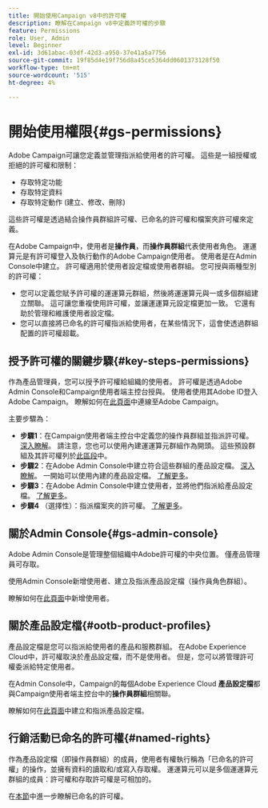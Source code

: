 ```yaml
---
title: 開始使用Campaign v8中的許可權
description: 瞭解在Campaign v8中定義許可權的步驟
feature: Permissions
role: User, Admin
level: Beginner
exl-id: 3d61abac-03df-42d3-a950-37e41a5a7756
source-git-commit: 19f85d4e19f756d8a45ce5364dd0601373128f50
workflow-type: tm+mt
source-wordcount: '515'
ht-degree: 4%

---
```


# 開始使用權限{#gs-permissions}

Adobe Campaign可讓您定義並管理指派給使用者的許可權。 這些是一組授權或拒絕的許可權和限制：

* 存取特定功能
* 存取特定資料
* 存取特定動作 (建立、修改、刪除)

這些許可權是透過結合操作員群組許可權、已命名的許可權和檔案夾許可權來定義。

在Adobe Campaign中，使用者是&#x200B;**操作員**，而&#x200B;**操作員群組**&#x200B;代表使用者角色。 運運算元是有許可權登入及執行動作的Adobe Campaign使用者。 使用者是在Admin Console中建立。 許可權適用於使用者設定檔或使用者群組。 您可授與兩種型別的許可權：

* 您可以定義您賦予許可權的運運算元群組，然後將運運算元與一或多個群組建立關聯。 這可讓您重複使用許可權，並讓運運算元設定檔更加一致。 它還有助於管理和維護使用者設定檔。
* 您可以直接將已命名的許可權指派給使用者，在某些情況下，這會使透過群組配置的許可權超載。

## 授予許可權的關鍵步驟{#key-steps-permissions}

作為產品管理員，您可以授予許可權給組織的使用者。 許可權是透過Adobe Admin Console和Campaign使用者端主控台授與。 使用者使用其Adobe ID登入Adobe Campaign。 瞭解如何在[此頁面](connect.md)中連線至Adobe Campaign。

主要步驟為：

* **步驟1**：在Campaign使用者端主控台中定義您的操作員群組並指派許可權。 [深入瞭解](manage-permissions.md#create-product-profile)。
請注意，您也可以使用內建運運算元群組作為開頭。 這些預設群組及其許可權列於[此區段](manage-permissions.md#ootb-productprofiles)中。
* **步驟2**：在Adobe Admin Console中建立符合這些群組的產品設定檔。 [深入瞭解](manage-permissions.md#create-product-profile)。
一開始可以使用內建的產品設定檔。 [了解更多](manage-permissions.md#ootb-productprofiles)。
* **步驟3**：在Adobe Admin Console中建立使用者，並將他們指派給產品設定檔。 [了解更多](manage-permissions.md#add-users)。
* **步驟4** （選擇性）：指派檔案夾的許可權。 [了解更多](manage-permissions.md#ootb-productprofiles)。

## 關於Admin Console{#gs-admin-console}

Adobe Admin Console是管理整個組織中Adobe許可權的中央位置。 僅產品管理員可存取。

使用Admin Console新增使用者、建立及指派產品設定檔（操作員角色群組）。

瞭解如何在[此頁面](manage-permissions.md#add-users)中新增使用者。

## 關於產品設定檔{#ootb-product-profiles}

產品設定檔是您可以指派給使用者的產品和服務群組。 在Adobe Experience Cloud中，許可權取決於產品設定檔，而不是使用者。 但是，您可以將管理許可權委派給特定使用者。

在Admin Console中，Campaign的每個Adobe Experience Cloud **產品設定檔**&#x200B;都與Campaign使用者端主控台中的&#x200B;**操作員群組**&#x200B;相關聯。

瞭解如何在[此頁面](manage-permissions.md#create-a-product-profile)中建立和指派產品設定檔。

## 行銷活動已命名的許可權{#named-rights}

作為產品設定檔（即操作員群組）的成員，使用者有權執行稱為「已命名的許可權」的操作，並擁有資料的讀取和/或寫入存取權。 運運算元可以是多個運運算元群組的成員：許可權和存取許可權是可相加的。

在[本節](manage-permissions.md#use-named-rights)中進一步瞭解已命名的許可權。

